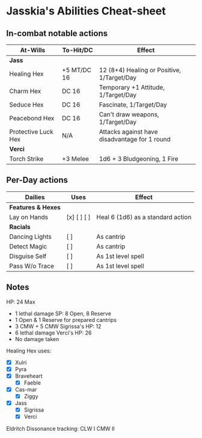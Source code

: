 # Jasskia's Abilities Cheat-sheet
## In-combat notable actions
| 	At-Wills					|	To-Hit/DC  	|	Effect	|
|-----------------------|--------------|-----------|
|	**Jass**
|	Healing Hex				|	+5 MT/DC 16	|	12 (8+4) Healing or Positive, 1/Target/Day
|	Charm Hex				|	DC 16			|	Temporary +1 Attitude, 1/Target/Day
|	Seduce Hex				|	DC 16			|	Fascinate, 1/Target/Day
|	Peacebond Hex			|	DC 16			|	Can't draw weapons, 1/Target/Day
|	Protective Luck Hex	|	N/A			|	Attacks against have disadvantage for 1 round
|	**Verci**
|	Torch Strike			|	+3 Melee		|	1d6 + 3 Bludgeoning, 1 Fire

## Per-Day actions
|	Dailies					|	Uses										|	Effect	| 
|-----------------------|-----------------------------------|-----------|
|	**Features & Hexes**				
|	Lay on Hands			|	[x] [ ] [ ]								|	Heal 6 (1d6) as a standard action
|	**Racials**
| 	Dancing Lights			|	[ ]										|	As cantrip
| 	Detect Magic			|	[ ]										|	As cantrip
|	Disguise Self			|	[ ]										|	As 1st level spell
|	Pass W/o Trace			|	[ ]										|	As 1st level spell

## Notes
HP: 24 Max
 - 1 lethal damage
SP: 8 Open, 8 Reserve
 - 1 Open & 1 Reserve for prepared cantrips
 - 3 CMW + 5 CMW
Sigrissa's HP: 12
 - 6 lethal damage
Verci's HP: 26
 - No damage taken

Healing Hex uses: 
 - [x] Xulri
 - [x] Pyra
 - [x] Braveheart  
   - [x] Faeble
 - [x] Cas-mar
   - [x] Ziggy
 - [x] Jass
   - [x] Sigrissa 
   - [x] Verci 

Eldritch Dissonance tracking: 
CLW I
CMW II
